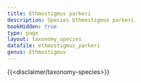```yaml
---
title: Ethmostigmus parkeri
description: Species Ethmostigmus parkeri
bookHidden: true
type: page
layout: taxonomy_species
datafile: ethmostigmus_parkeri
genus: Ethmostigmus
---
```


{{<disclaimer/taxonomy-species>}}